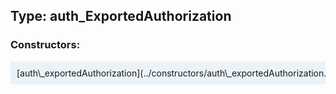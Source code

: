 ## Type: auth\_ExportedAuthorization  

### Constructors:

<style>
.container {
    width: auto;
    overflow-x: auto;
    white-space: nowrap;
    background: #ecf3f8;
    padding: 10px;
}
</style>
<div class="container">
[auth\_exportedAuthorization](../constructors/auth\_exportedAuthorization.md)  

</div>